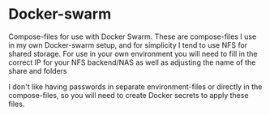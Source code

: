 # Docker-swarm
 Compose-files for use with Docker Swarm. 
 These are compose-files I use in my own Docker-swarm setup, and for simplicity I tend to use NFS for shared storage. For use in your own environment you will need to fill in the correct IP for your NFS backend/NAS as well as adjusting the name of the share and folders

 I don't like having passwords in separate environment-files or directly in the compose-files, so you will need to create Docker secrets to apply these files.
